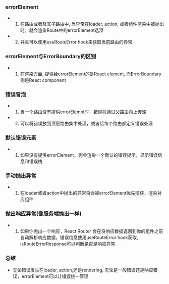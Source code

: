 ### errorElement
  - 1. 在路由或者及其子路由中, 当异常在loader, action, 或者组件渲染中被抛出时，就会渲染Route中的errorElement选项
  - 2. 并且可以使用useRouteError hook来获取当前路由的异常

### errorElement与ErrorBoundary的区别
  - 1. 在渲染方面, 提供给errorElement的是React element, 而ErrorBoundary则是React component

### 错误冒泡
  - 1. 当一个路由没有提供errorElemnt时，错误将通过父路由向上传递
  - 2. 可以将错误放到顶层路由集中处理，或者给每个路由都定义错误处理

### 默认错误元素
  - 1. 如果没有提供errorElement，则会渲染一个默认的错误提示，显示错误信息和错误栈

### 手动抛出异常
  - 1. 在loader或者action中抛出的异常将会被errorElement优先捕获，渲染对应组件

### 抛出响应异常(像服务端抛出一样)
  - 1. 如果你抛出一个响应，React Router 会在将响应数据返回到你的组件之前自动解析响应数据，错误信息使用useRouteError hook获取, isRouteErrorResponse可以判断是否是响应异常

### 总结
  - 无论错误发生在loader, action,还是rendering, 无论是一般错误还是响应错误，errorElement可以让错误统一管理
